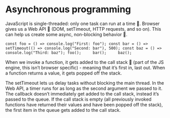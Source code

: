 # Asynchronous programming
JavaScript is single-threaded: only one task can run at a time :turkey:. 
Browser gives us a Web API :lollipop: (DOM, setTimeout, HTTP requests, and so on). This can help us create some async, non-blocking behavior :eagle:. 

``
const foo = () => console.log("First: foo");
const bar = () => setTimeout(() => console.log("Second: bar"), 500);
const baz = () => console.log("Third: baz");
	foo();     bar();     baz(); 
``

When we invoke a function, it gets added to the call stack :waffle: (part of the JS engine, this isn’t browser specific) - meaning that it’s first in, last out. When a function returns a value, it gets popped off the stack.

The setTimeout lets us delay tasks without blocking the main thread. In the Web API, a timer runs for as long as the second argument we passed to it.
The callback doesn’t immediately get added to the call stack, instead it’s passed to the queue.
 If the call stack is empty (all previously invoked functions have returned their values and have been popped off the stack), the first item in the queue gets added to the call stack. 



